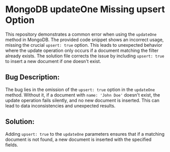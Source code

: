 # MongoDB updateOne Missing upsert Option

This repository demonstrates a common error when using the `updateOne` method in MongoDB.  The provided code snippet shows an incorrect usage, missing the crucial `upsert: true` option. This leads to unexpected behavior where the update operation only occurs if a document matching the filter already exists.  The solution file corrects the issue by including `upsert: true` to insert a new document if one doesn't exist.

## Bug Description:
The bug lies in the omission of the `upsert: true` option in the `updateOne` method. Without it, if a document with `name: 'John Doe'` doesn't exist, the update operation fails silently, and no new document is inserted. This can lead to data inconsistencies and unexpected results. 

## Solution:
Adding `upsert: true` to the `updateOne` parameters ensures that if a matching document is not found, a new document is inserted with the specified fields.